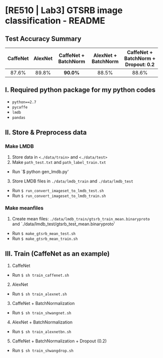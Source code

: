 # [RE510 | Lab3] GTSRB image classification - README
## Test Accuracy Summary
| CaffeNet | AlexNet | CaffeNet + BatchNorm | AlexNet + BatchNorm | CaffeNet + BatchNorm + Dropout: 0.2 |
| :---: | :---: | :---: | :---: | :---: |
| 87.6% | 89.8% | __90.0%__ | 88.5% | 88.6% |

## I. Required python package for my python codes
* `python==2.7`
* `pycaffe`
* `lmdb`
* `pandas`

## II. Store & Preprocess data

### Make LMDB
1. Store data in `<./data/train>` and `<./data/test>`
2. Make `path_test.txt` and `path_label_train.txt`
  * Run `$ python gen_lmdb.py'
3. Store LMDB files in `./data/lmdb_train` and `./data/lmdb_test`
  * Run `$ run_convert_imageset_to_lmdb_test.sh`  
  * Run `$ run_convert_imageset_to_lmdb_train.sh`

### Make meanfiles
1. Create mean files: `./data/lmdb_train/gtsrb_train_mean.binaryproto` and `./data/lmdb_test/gtsrb_test_mean.binaryproto'
  * Run `$ make_gtsrb_mean_test.sh`
  * Run `$ make_gtsrb_mean_train.sh`

## III. Train (CaffeNet as an example)
1. CaffeNet 
  * Run `$ sh train_caffenet.sh`
2. AlexNet
  * Run `$ sh train_alexnet.sh`
3. CaffeNet + BatchNormalization
  * Run `$ sh train_shwangnet.sh`
4. AlexNet + BatchNormalization
  * Run `$ sh train_alexnetbn.sh`
5. CaffeNet + BatchNormalization + Dropout (0.2)
  * Run `$ sh train_shwangdrop.sh`
